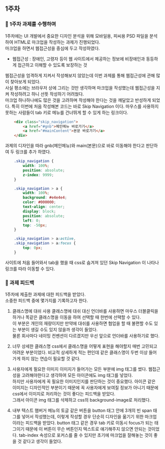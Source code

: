 ## 1주차


### 📗 1주차 과제를 수행하며
1주차에는 UI 개발에서 중요한 디자인 분석을 위해 
모바일용, 피씨용 PSD 파일을 분석하여 HTML로 마크업을 작성하는 과제가 진행되었다.  
마크업을 하면서 웹접근성을 중심에 두고 작성하였다.  


- 웹접근성 : 장애인, 고령자 등이 웹 사이트에서 제공하는 정보에 비장애인과 동등하게 접근하고 이해할 수 있도록 보장하는 것  


웹접근성을 엄격하게 지켜서 작성해보지 않았는데 이번 과제를 통해 웹접근성에 관해 많이 찾아보게 되었다.  
사실 평소에는 브라우저 상에 그리는 것만 생각하며 마크업을 작성했는데 웹접근성을 지켜 작성하려고 하니 선뜻 작성하기 어려웠다.  
마크업 하나하나에도 많은 것을 고려하며 작성해야 한다는 것을 깨달았고 반성하게 되었다.
특히 이번에 처음 작성해본 코드는 바로 Skip Navigation 이다.
마우스를 사용하지 못하는 사람들이 tab 키로 메뉴를 건너뛰게 할 수 있게 하는 링크이다.


```html
    <div class="skip_navigation">
        <a href="#gnb">메인메뉴 바로가기</a>
        <a href="#mainContent">본문 바로가기</a>
    </div>
```


과제의 디자인을 따라 gnb(메인메뉴)와 main(본문)으로 바로 이동해야 한다고 판단하여 두 링크를 추가 하였다.


```css
    .skip_navigation {
        width: 100%;
        position: absolute;
        z-index: 9999;
    }

    .skip_navigation > a {
        width: 100%;
        background: #e4e4e4;
        color: #000000;
        text-align: center;
        display: block;
        position: absolute;
        left: 0;
        top: -50px;
    }

    .skip_navigation > a:active,
    .skip_navigation > a:focus {
        top: 0px;
    }
```


사이트에 처음 들어와서 tab을 했을 때 css로 숨겨져 있던 Skip Navigation 이 나타나 링크를 따라 이동할 수 있다.


### 📗 과제 피드백


1주차에 제출한 과제에 대한 피드백을 받았다.  
소중한 피드백 중에 몇가지를 기록하고자 한다.


1. 클래스명에 대쉬 사용
클래스명에 대쉬 대신 언더바를 사용하면 마우스 더블클릭을 하거나 똑같은 클래스명을 이동을 하여 선택할 때 한번에 선택할 수 있다.  
이 부분은 개인의 재량이지만 만약에 대쉬를 사용하면 협업을 할 때 불편할 수도 있는 부분이 생길 수도 있지 않을까 생각이 들었다.  
물론 회사마다 네이밍 컨벤션이 다르겠지만 우선 앞으로 언더바를 사용하기로 했다.


2. 너무 상세한 클래스명
css에서 클래스명을 어떻게 표현을 해야할지 매번 고민되고 어려운 부분이었다.
비교적 상세하게 적는 편인데 같은 클래스명이 두번 이상 들어가게 하지 않는 연습이 필요할 것 같다.


3. 사용자에게 필요한 이미지
이미지가 들어가는 모든 부분에 img 태그를 썼다. 웹접근성을 고려해야한다고 생각하여 모든 아이콘에도 img 태그를 넣었다.  
하지만 사용자에게 꼭 필요한 이미지인지를 판단하는 것이 중요했다.
아이콘 같은 이미지는 디자인적인 부분이기 때문에 꼭 사용자에게 보여질 정보가 아니기 때문에 css에서 이미지로 처리하는 것이 좋다는 피드백을 받았다.  
그래서 아이콘 img 태그를 삭제하고 css의 background-image로 처리했다.


4. 내부 텍스트
햄버거 메뉴의 토글 같은 버튼을 button 태그 안에 3개의 빈 span 태그를 넣어서 작성했는데, 이렇게 작성할 경우 단순히 디자인을 옮기기 위한 마크업이라는 피드백을 받았다.
button 태그 같은 경우 tab 키로 이동시 focus가 되는 태그이기 때문에 이 버튼이 무슨 버튼인지 텍스트로 얘기해주지 않으면 안되는 것이었다.
tab-index 속성으로 포커스를 줄 수 있지만 초기에 마크업을 잘해놓는 것이 좋을 것 같다고 생각이 들었다.
